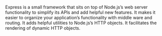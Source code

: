 Express is a small framework that sits on top of Node.js’s web server functionality to simplify its APIs and add helpful new features.
It makes it easier to organize your application’s functionality with middle ware and routing. It adds helpful utilities to Node.js’s HTTP objects.
It facilitates the rendering of dynamic HTTP objects.
